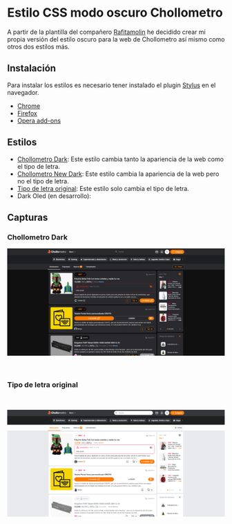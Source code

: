 # Estilo CSS modo oscuro Chollometro

A partir de la plantilla del compañero [Rafitamolin](https://github.com/rafitamolin) he decidido crear mi propia versión del estilo oscuro para la web de Chollometro así mismo como otros dos estilos más.

## Instalación

Para instalar los estilos es necesario tener instalado el plugin [Stylus](https://add0n.com/stylus.html) en el navegador.

* [Chrome](https://chrome.google.com/webstore/detail/stylus/clngdbkpkpeebahjckkjfobafhncgmne)
* [Firefox](https://addons.mozilla.org/es/firefox/addon/styl-us/)
* [Opera add-ons](https://addons.opera.com/extensions/details/stylus/)

## Estilos

* [Chollometro Dark](https://github.com/pimentel124/chollometro-dark-theme/raw/main/chollometro_dark.user.css): Este estilo cambia tanto la apariencia de la web como el tipo de letra.
* [Chollometro New Dark](): Este estilo cambia la apariencia de la web pero no el tipo de letra.
* [Tipo de letra original](https://github.com/pimentel124/chollometro-dark-theme/raw/main/chollometro_onlyfont.user.css): Este estilo solo cambia el tipo de letra.
* Dark Oled (en desarrollo):

## Capturas

### Chollometro Dark

![Chollometro Dark](Preview/Normal-Dark-Theme.png)

<br>

### Tipo de letra original

<br>

![Tipo de letra original](Preview/Only-Font.png)
